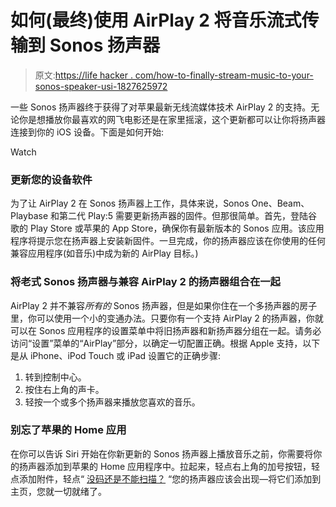 # 如何(最终)使用 AirPlay 2 将音乐流式传输到 Sonos 扬声器

> 原文:[https://life hacker . com/how-to-finally-stream-music-to-your-sonos-speaker-usi-1827625972](https://lifehacker.com/how-to-finally-stream-music-to-your-sonos-speaker-usi-1827625972)

一些 Sonos 扬声器终于获得了对苹果最新无线流媒体技术 AirPlay 2 的支持。无论你是想播放你最喜欢的网飞电影还是在家里摇滚，这个更新都可以让你将扬声器连接到你的 iOS 设备。下面是如何开始:

Watch

### **更新您的设备软件**

为了让 AirPlay 2 在 Sonos 扬声器上工作，具体来说，Sonos One、Beam、Playbase 和第二代 Play:5 需要更新扬声器的固件。但那很简单。首先，登陆谷歌的 Play Store 或苹果的 App Store，确保你有最新版本的 Sonos 应用。该应用程序将提示您在扬声器上安装新固件。一旦完成，你的扬声器应该在你使用的任何兼容应用程序(如音乐)中成为新的 AirPlay 目标。)

### **将老式 Sonos 扬声器与兼容 AirPlay 2 的扬声器组合在一起**

AirPlay 2 并不兼容*所有的* Sonos 扬声器，但是如果你住在一个多扬声器的房子里，你可以使用一个小的变通办法。只要你有一个支持 AirPlay 2 的扬声器，你就可以在 Sonos 应用程序的设置菜单中将旧扬声器和新扬声器分组在一起。请务必访问“设置”菜单的“AirPlay”部分，以确定一切配置正确。根据 Apple 支持，以下是从 iPhone、iPod Touch 或 iPad 设置它的正确步骤:

1.  转到控制中心。
2.  按住右上角的声卡。
3.  轻按一个或多个扬声器来播放您喜欢的音乐。

### 别忘了苹果的 Home 应用

在你可以告诉 Siri 开始在你新更新的 Sonos 扬声器上播放音乐之前，你需要将你的扬声器添加到苹果的 Home 应用程序中。拉起来，轻点右上角的加号按钮，轻点添加附件，轻点“ [没码还是不能扫描？](https://support.sonos.com/s/article/1230?language=en) “您的扬声器应该会出现—将它们添加到主页，您就一切就绪了。